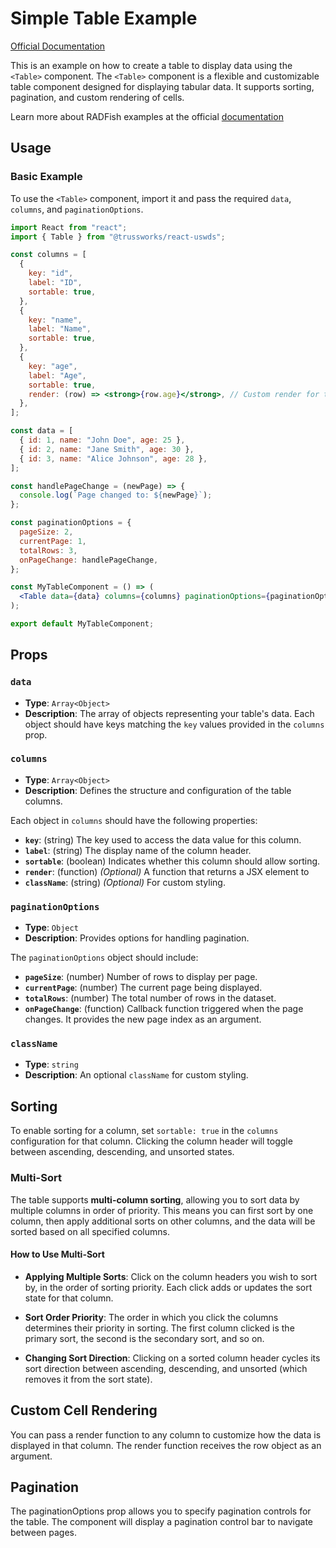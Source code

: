 # Simple Table Example

[Official Documentation](https://nmfs-radfish.github.io/documentation/)

This is an example on how to create a table to display data using the `<Table>` component. The `<Table>` component is a flexible and customizable table component designed for displaying tabular data. It supports sorting, pagination, and custom rendering of cells.

Learn more about RADFish examples at the official [documentation](https://nmfs-radfish.github.io/documentation/docs/developer-documentation/examples-and-templates#examples)

## Usage

### Basic Example

To use the `<Table>` component, import it and pass the required `data`, `columns`, and `paginationOptions`.

```jsx
import React from "react";
import { Table } from "@trussworks/react-uswds";

const columns = [
  {
    key: "id",
    label: "ID",
    sortable: true,
  },
  {
    key: "name",
    label: "Name",
    sortable: true,
  },
  {
    key: "age",
    label: "Age",
    sortable: true,
    render: (row) => <strong>{row.age}</strong>, // Custom render for the Age column
  },
];

const data = [
  { id: 1, name: "John Doe", age: 25 },
  { id: 2, name: "Jane Smith", age: 30 },
  { id: 3, name: "Alice Johnson", age: 28 },
];

const handlePageChange = (newPage) => {
  console.log(`Page changed to: ${newPage}`);
};

const paginationOptions = {
  pageSize: 2,
  currentPage: 1,
  totalRows: 3,
  onPageChange: handlePageChange,
};

const MyTableComponent = () => (
  <Table data={data} columns={columns} paginationOptions={paginationOptions} />
);

export default MyTableComponent;
```

## Props

### `data`

- **Type**: `Array<Object>`
- **Description**: The array of objects representing your table's data. Each object should have keys matching the `key` values provided in the `columns` prop.

### `columns`

- **Type**: `Array<Object>`
- **Description**: Defines the structure and configuration of the table columns.

Each object in `columns` should have the following properties:

- **`key`**: (string) The key used to access the data value for this column.
- **`label`**: (string) The display name of the column header.
- **`sortable`**: (boolean) Indicates whether this column should allow sorting.
- **`render`**: (function) _(Optional)_ A function that returns a JSX element to 
- **`className`**: (string) _(Optional)_ For custom styling.

### `paginationOptions`

- **Type**: `Object`
- **Description**: Provides options for handling pagination.

The `paginationOptions` object should include:

- **`pageSize`**: (number) Number of rows to display per page.
- **`currentPage`**: (number) The current page being displayed.
- **`totalRows`**: (number) The total number of rows in the dataset.
- **`onPageChange`**: (function) Callback function triggered when the page changes. It provides the new page index as an argument.

### `className`

- **Type**: `string`
- **Description**: An optional `className` for custom styling.

## Sorting

To enable sorting for a column, set `sortable: true` in the `columns` configuration for that column. Clicking the column header will toggle between ascending, descending, and unsorted states.

### Multi-Sort

The table supports **multi-column sorting**, allowing you to sort data by multiple columns in order of priority. This means you can first sort by one column, then apply additional sorts on other columns, and the data will be sorted based on all specified columns.

#### How to Use Multi-Sort

- **Applying Multiple Sorts**: Click on the column headers you wish to sort by, in the order of sorting priority. Each click adds or updates the sort state for that column.
  
- **Sort Order Priority**: The order in which you click the columns determines their priority in sorting. The first column clicked is the primary sort, the second is the secondary sort, and so on.
  
- **Changing Sort Direction**: Clicking on a sorted column header cycles its sort direction between ascending, descending, and unsorted (which removes it from the sort state).

## Custom Cell Rendering

You can pass a render function to any column to customize how the data is displayed in that column. The render function receives the row object as an argument.

## Pagination

The paginationOptions prop allows you to specify pagination controls for the table. The component will display a pagination control bar to navigate between pages.

